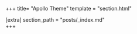 +++
title= "Apollo Theme"
template = "section.html"


[extra]
section_path = "posts/_index.md"      
+++
